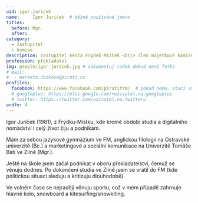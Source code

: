 ```yaml
---
uid: igor.juricek
name:     Igor Juríček 	# běžně používáné jméno
titles:
  before: Mgr.
  after:
category:
  - zastupitel
  - komise
description: zastupitel města Frýdek-Místek <br/> člen majetkové komise
profession: překladatel
img: people/igor-juricek.jpg # zakomentuj radek dokud není fotka
# mail:
#  - marketa.ubikova@pirati.cz
profiles:
  facebook: https://www.facebook.com/piratifrm/  # pokud nema, staci smazat tuto radku
  # googleplus: https://plus.google.com/+uzivatel.na.googleplus
  # twitter: https://twitter.com/uzivatel.na.twitteru
ordfm: 4
---
```

Igor Juríček (1981), z Frýdku-Místku, kde kromě období studia a digitálního nomádství i celý život žiju a podnikám.

Mám za sebou jazykové gymnázium ve FM, anglickou filologii na Ostravské univerzitě (Bc.) a marketingové a sociální komunikace na Univerzitě Tomáše Bati ve Zlíně (Mgr.).

Ještě na škole jsem začal podnikat v oboru překladatelství, čemuž se věnuju dodnes. Po dokončení studia ve Zlíně jsem se vrátil do FM (kde politickou situaci sleduju a kritizuju dlouhodobě).

Ve volném čase se nejraději věnuju sportu, což v mém případě zahrnuje hlavně kolo, snowboard a kitesurfing/snowkiting.

